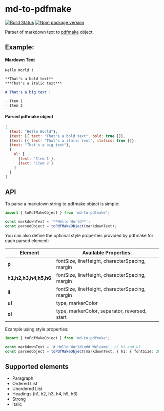# md-to-pdfmake

[![Build Status](https://app.travis-ci.com/brunobarretofreitas/md-to-pdfmake.svg?branch=master)](https://app.travis-ci.com/brunobarretofreitas/md-to-pdfmake)
[![Npm package version](https://badgen.net/npm/v/md-to-pdfmake)](https://npmjs.com/package/md-to-pdfmake)

Parser of markdown text to [pdfmake](https://github.com/bpampuch/pdfmake) object.

## Example:
#### Mardown Text
```markdown
Hello World !

**That's a bold text**
***That's a italic text***

# That's a big text !

- Item 1
- Item 2
```

#### Parsed pdfmake object
```javascript
[
  {text: "Hello World"},
  {text: [{ text: "That's a bold text", bold: true }]},
  {text: [{ text: "That's a italic text", italics: true }]},
  {text: "That's a big text"},
  {
    ul: [
      {text: 'Item 1'},
      {text: 'Item 2'}
    ]
  }
]
```

## API
To parse a markdown string to pdfmake object is simple:

```typescript
import { toPdfMakeObject } from 'md-to-pdfmake';

const markdownText = '**Hello World**';
const parsedObject = toPdfMakeObject(markdownText);
```

You can also define the optional style properties provided by pdfmake for each parsed element:

| **Element** | **Available Properties** |
|   ---   |           ---        |
| **p**   | fontSize, lineHeight, characterSpacing, margin |
| **h1,h2,h3,h4,h5,h6** | fontSize, lineHeight, characterSpacing, margin |
| **li** | fontSize, lineHeight, characterSpacing, margin |
| **ul** | type, markerColor |
| **ol** | type, markerColor, separator, reversed, start |

Example using style properties:
```typescript
import { toPdfMakeObject } from 'md-to-pdfmake';

const markdownText = '# Hello World\n## Welcome'; // h1 and h2
const parsedObject = toPdfMakeObject(markdownText, { h1: { fontSize: 20 }, h2: { fontSize: 18 } });
```

## Supported elements
- Paragraph
- Ordered List
- Unordered List
- Headings (h1, h2, h3, h4, h5, h6)
- Strong
- Italic
